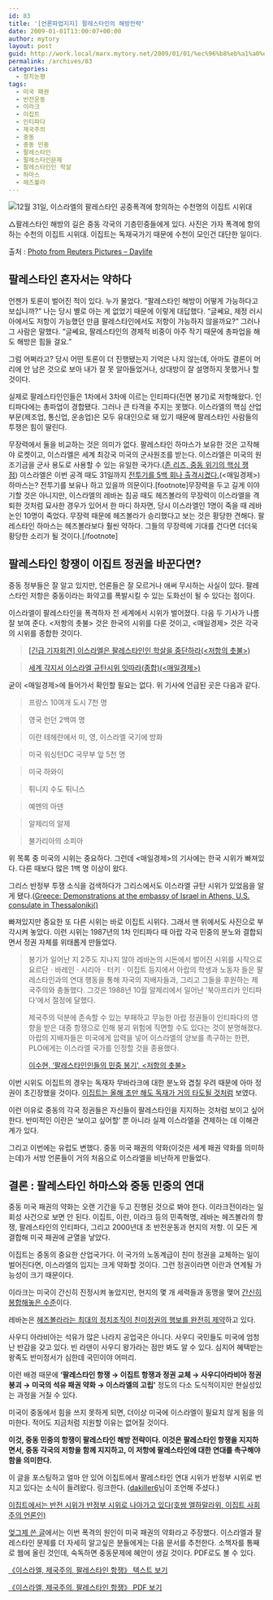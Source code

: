 ```yaml
---
id: 83
title: '[언론파업지지] 팔레스타인의 해방전략'
date: 2009-01-01T13:00:07+00:00
author: mytory
layout: post
guid: http://work.local/marx.mytory.net/2009/01/01/%ec%96%b8%eb%a1%a0%ed%8c%8c%ec%97%85%ec%a7%80%ec%a7%80-%ed%8c%94%eb%a0%88%ec%8a%a4%ed%83%80%ec%9d%b8%ec%9d%98-%ed%95%b4%eb%b0%a9%ec%a0%84%eb%9e%b5/
permalink: /archives/83
categories:
  - 정치논평
tags:
  - 미국 패권
  - 반전운동
  - 이라크
  - 이집트
  - 인티파다
  - 제국주의
  - 중동
  - 중동 민중
  - 팔레스타인
  - 팔레스타인문제
  - 팔레스타인인 학살
  - 하마스
  - 헤즈볼라
---
```

<div class="imageblock center">
  <img src="http://cfs11.tistory.com/image/13/tistory/2009/01/01/16/42/495c73cac83a0" title="12월 31일, 이스라엘의 팔레스타인 공중폭격에 항의하는 수천명의 이집트 시위대" /></p> 
  
  <p class="cap1">
    △팔레스타인 해방의 길은 중동 각국의 기층민중들에게 있다. 사진은 가자 폭격에 항의하는 수천의 이집트 시위대. 이집트는 독재국가기 때문에 수천이 모인건 대단한 일이다.
  </p>
  
  <p class="link">
    출처 : <a title="사진 출처의 링크로 이동합니다." href="http://www.daylife.com/photo/06MseJ10VPbTh/gaza" target="_blank">Photo from Reuters Pictures &#8211; Daylife</a>
  </p>
</div>

## 팔레스타인 혼자서는 약하다

언젠가 토론이 벌어진 적이 있다. 누가 물었다. “팔레스타인 해방이 어떻게 가능하다고 보십니까?” 나는 당시 별로 아는 게 없었기 때문에 이렇게 대답했다. “글쎄요, 제정 러시아에서도 저항이 가능했던 만큼 팔레스타인에서도 저항이 가능하지 않을까요?” 그러나 그 사람은 말했다. “글쎄요, 팔레스타인의 경제적 비중이 아주 작기 때문에 총파업을 해도 해방은 힘들 걸요.”

그럼 어쩌라고? 당시 어떤 토론이 더 진행됐는지 기억은 나지 않는데, 아마도 결론이 머리에 안 남은 것으로 보아 내가 잘 못 알아들었거나, 상대방이 잘 설명하지 못했거나 할 것이다.

실제로 팔레스타인인들은 1차에서 3차에 이르는 인티파다(전면 봉기)로 저항해왔다. 인티파다에는 총파업이 경합됐다. 그러나 큰 타격을 주지는 못했다.&nbsp;이스라엘의 핵심 산업부문(제조업, 통신업, 운송업)은 모두 유대인으로 돼 있기 때문에 팔레스타인 사람들의 투쟁은 힘이 딸린다.

무장력에서 둘을 비교하는 것은 의미가 없다. 팔레스타인 하마스가 보유한 것은 고작해야 로켓이고, 이스라엘은 세계 최강국 미국의 군사원조를 받는다. 이스라엘은 미국의 원조기금을 군사 용도로 사용할 수 있는 유일한 국가다.(<a href="http://wspaper.org/0_view.php?urn=urn:newsml:counterfire.or.kr:20060815T000000%2B0900:c108-johnReese:1U" target="_blank" title="존 리즈, 중동 위기의 핵심 쟁점">존 리즈, 중동 위기의 핵심 쟁점</a>)&nbsp;이스라엘은 이번 공격 때도 31일까지 <a href="http://news.mk.co.kr/newsRead.php?sc=30000018&cm=국제%20주요기사&year=2009&no=302&selFlag=&relatedcode=&wonNo=&sID=303" target="_blank" title="해당 기사로 이동합니다.">전투기를 5백 회나 출격시켰다.</a>(&lt;매일경제&gt;) 하마스는? 전투기를 보유나 하고 있을까 의문이다.[footnote]무장력을 두고 길게 이야기할 것은 아니지만, 이스라엘의 레바논 침공 때도 헤즈볼라의 무장력이 이스라엘을 격퇴한 것처럼 묘사한 경우가 있어서 한 마디 하자면, 당시 이스라엘인 1명이 죽을 때 레바논인 10명이 죽었다. 무장력 때문에 헤즈볼라가 승리했다고 보는 것은 황당한 견해다. 팔레스타인 하마스는 헤즈볼라보다 훨씬 약하다. 그들의 무장력에 기대를 건다면 더더욱 황당한 소리가 될 것이다.[/footnote]

## 팔레스타인 항쟁이 이집트 정권을 바꾼다면?

중동 정부들은 잘 알고 있지만, 언론들은 잘 모르거나 애써 무시하는 사실이 있다. 팔레스타인 저항은 중동이라는 화약고를 폭발시킬 수 있는 도화선이 될 수 있다는 점이다.

이스라엘이 팔레스타인을 폭격하자 전 세계에서 시위가 벌어졌다. 다음 두 기사가 나름 잘 보여 준다. &lt;저항의 촛불&gt; 것은 한국의 시위를 다룬 것이고, &lt;매일경제&gt; 것은 각국의 시위를 종합한 것이다.

> <a href="http://wspaper.org/0_view.php?urn=cor12-save-pal" target="_blank" title="저항의 촛불의 해당 기사로 이동합니다.">[긴급 기자회견] 이스라엘은 팔레스타인인 학살을 중단하라(&lt;저항의 촛불&gt;)</a>
  
> <a href="http://news.google.co.kr/news/url?sa=t&ct=kr/1-0&fp=495c0638f0db75d0&ei=2Z5cScTyBYrQgAPAmfRW&url=http%3A//news.mk.co.kr/newsRead.php%3Fsc%3D30000021%26cm%3D%25EC%25A0%2595%25EC%25B9%2598%2520%25EC%25A3%25BC%25EC%259A%2594%25EA%25B8%25B0%25EC%2582%25AC%26year%3D2008%26no%3D790789%26selFlag%3D%26relatedcode%3D%26wonNo%3D%26sID%3D300&cid=1270388537&usg=AFQjCNH36DVqAVg8jF6AaP78J0wNk8t7wg" target="_blank" title="매일경제의 해당 기사로 이동합니다.">세계 각지서 이스라엘 규탄시위 잇따라(종합)(&lt;매일경제&gt;)</a>

굳이 &lt;매일경제&gt;에 들어가서 확인할 필요는 없다. 위 기사에 언급된 곳은 다음과 같다. 

> 프랑스 10여개 도시 7천 명
  
> 영국 런던 2백여 명
  
> 이란 테헤란에서 미, 영, 이스라엘 국기에 방화
  
> 미국 워싱턴DC 국무부 앞 5천 명
  
> 미국 하와이
  
> 튀니지 수도 튀니스
  
> 예멘의 아덴
  
> 알제리의 알제
  
> 불가리아의 소피아

위 목록 중 미국의 시위는 중요하다. 그런데 &lt;매일경제&gt;의 기사에는 한국 시위가 빠져있다. 다른 때보다 많은 1백 명 이상이 왔다.

그리스 반정부 투쟁 소식을 검색하다가 그리스에서도 이스라엘 규탄 시위가 있었음을 알게 됐다.(<a href="http://news.infoshop.org/article.php?story=20081229205618240" target="_blank" title="[http://news.infoshop.org/article.php?story=20081229205618240]로 이동합니다.">Greece: Demonstrations at the embassy of Israel in Athens, U.S. consulate in Thessaloniki(<Infoshop News>)</a>

빠져있지만 중요한 또 다른 시위는 바로 이집트 시위다. 그래서 맨 위에서도 사진으로 부각시켜 놓았다.&nbsp;이런 시위는 1987년의 1차 인티파다 때 아랍 각국 민중의 분노와 결합되면서 정권 자체를 위태롭게 만들었다.

> 봉기가 일어난 지 2주도 지나지 않아 레바논의 시돈에서 벌어진 시위를 시작으로 요르단ㆍ바레인ㆍ시리아ㆍ터키ㆍ이집트 등지에서 아랍의 학생과 노동자 들은 팔레스타인과의 연대 행동을 통해 자국의 지배자들과, 그리고 그들을 후원하는 제국주의와 충돌했다. 그것은 1988년 10월 알제리에서 일어난 ‘북아프리카 인티파다’에서 절정에 달했다.
> 
> 제국주의 덕분에 존속할 수 있는 부패하고 무능한 아랍 정권들이 인티파다의 영향을 받은 대중 항쟁으로 인해 붕괴 위험에 직면할 수도 있다는 것이 분명해졌다. 아랍의 지배자들은 미국에게 압력을 넣어 이스라엘의 양보를 촉구하는 한편, PLO에게는 이스라엘 국가를 인정할 것을 종용했다.
> 
> <p class="link">
>   <a href="http://wspaper.org/0_view.php?urn=urn:newsml:counterfire.or.kr:20040718T000000%2B0900:w7.0-114" target="_blank" title="해당 기사 보러 가기">이수현, ‘팔레스타인인들의 민중 봉기’, &lt;저항의 촛불&gt;</a>
> </p>

이번 시위도 이집트의 경우는 독재자 무바라크에 대한 분노와 겹칠 우려 때문에 아마 정권이 초긴장했을 것이다. <a href="http://wspaper.org/0_view.php?urn=urn:newsml:counterfire.or.kr:20080221T094807%2B0900:c75-ezipt:1U" target="_blank" title="호쌈 엘하말라위, ‘이집트 노동자 파업이 친미국가를 뒤흔들다’">이집트는 올해 초만 해도 독재가 거의 타도될 것처럼</a> 보였다. 

이런 이유로 중동의 각국 정권들은 자신들이 팔레스타인을 지지하는 것처럼 보이고 싶어한다. 반미적인 이란은 ‘보이고 싶어할’ 뿐 아니라 실제 이스라엘을 견제하는 데 이해관계가 있다.

그리고 이번에는 유럽도 변했다. 중동 미국 패권의 약화(이것은 세계 패권 약화를 의미하는데)가 서방 언론들이 거의 처음으로 이스라엘을 비난하게 만들었다.

## 결론 : 팔레스타인 하마스와 중동 민중의 연대

중동 미국 패권의 약화는 오랜 기간을 두고 진행된 것으로 봐야 한다. 이라크전이라는 일회성 사건으로 보면 안 된다. 이집트, 이란, 이라크 등의 민족혁명, 레바논 헤즈볼라의 항쟁, 팔레스타인의 인티파다, 그리고 2000년대 초 반전운동과 현지의 저항. 이 모든 게 결합해 미국 패권에 균열을 낳았다.

이집트는 중동의 중요한 산업국가다. 이 국가의 노동계급이 친미 정권을 교체하는 일이 벌어진다면, 이스라엘의 입지는 크게 약화할 것이다. 그런 정권이라면 이란과 연계될 가능성이 크기 때문이다.

이라크는 미국이 간신히 진정시켜 놓았지만, 현지의 몇 개 세력들과 동맹을 맺어 <a href="http://wspaper.org/0_view.php?urn=urn:newsml:counterfire.or.kr:20080918T083640%2B0900:cor05-iraq:1U" target="_blank" title="사이먼 아사프, 이라크 ─ 언론에 비친 모습과 배후의 진실">간신히 봉합해놓은 수준</a>이다.

레바논은 <a href="http://wspaper.org/0_view.php?urn=urn:newsml:counterfire.or.kr:20061205T183947%2B0900:c23-lebanon:1U" target="_blank" title="김용민, 레바논 정치 위기 - 1백만 명이 친미 정부의 퇴진을 요구하다">헤즈볼라라는 최대의 정치조직이 친미정권의 행보를 완전히 제약</a>하고 있다.

사우디 아라비아는 석유가 많은 나라지 공업국은 아니다. 사우디 국민들도 미국에 엄청난 반감을 갖고 있다. 빈 라덴이 사우디 왕가라는 점만 봐도 알 수 있다. 심지어 혜택받는 왕족도 반미정서가 심한데 국민이야 어떠리.

이런 배경 때문에&nbsp;**‘팔레스타인 항쟁 → 이집트 항쟁과 정권 교체 → 사우디아라비아 정권 붕괴 → 미국의 석유 패권 약화 → 이스라엘의 고립’** 정도의 다소 도식적이지만 현실성있는 과정을 거칠 수 있다.

미국이 중동에서 힘을 쓰지 못하게 되면, 더이상 미국에 이스라엘이 필요치 않게 됨을 의미한다. 적어도 지금처럼 지원할 이유는 없어질 것이다.

**이것, 중동 민중의 항쟁이 팔레스타인 해방 전략이다. 이것은 팔레스타인 항쟁을 지지하면서, 중동 각국의 저항을 함께 지지하고, 이 저항에 팔레스타인에 대한 연대를 촉구해야 함을 의미한다.**

이 글을 포스팅하고 얼마 안 있어 이집트에서 팔레스타인 연대 시위가 반정부 시위로 번지고 있다는 소식이 들려왔다. 링크한다. (<a href="http://dakiller6.egloos.com" target="_blank" title="[http://dakiller6.egloos.com]로 이동합니다.">dakiller6</a>님이 조언해 주셨다.)

<p class="link">
  <a href="http://wspaper.org/0_view.php?urn=cor12-1-egypt-gaza-protest" target="_blank" title="이집트에서는 반전 시위가 반정부 시위로 나아가고 있다(호쌈 엘하말라위, 이집트 사회주의 언론인)">이집트에서는 반전 시위가 반정부 시위로 나아가고 있다(호쌈 엘하말라위, 이집트 사회주의 언론인)</a>
</p>

<div class="gray-textbox">
  <p>
    <a href="http://spar2003.tistory.com/51" target="_blank" title="이스라엘 침공의 배후에는 미국의 패배가…">엊그제 쓴 글</a>에서는 이번 폭격의 원인이 미국 패권의 약화라고 주장했다. 이스라엘과 팔레스타인 문제를 더 자세히 알고싶은 분들에게는 다음 문서를 추천한다. 소책자를 통째로 웹에 올린 것인데, 숙독하면 중동문제에 혜안이 생길 것이다. PDF로도 볼 수 있다.
  </p>
  
  <p class="link">
    <a href="http://wspaper.org/0_view.php?urn=cor12-israel-imperialism-pal-resistance" target="_blank" title="[http://wspaper.org/0_view.php?urn=cor12-israel-imperialism-pal-resistance]로 이동합니다.">《이스라엘, 제국주의, 팔레스타인 항쟁》 텍스트 보기</a>
  </p>
  
  <p class="link">
    <a href="http://wspaper.org/_UPLOAD_PDF/pam-israel-imperialism-palestine.pdf" target="_blank" title="[http://wspaper.org/_UPLOAD_PDF/pam-israel-imperialism-palestine.pdf]로 이동합니다.">《이스라엘, 제국주의, 팔레스타인 항쟁》 PDF 보기</a>
  </p>
</div>